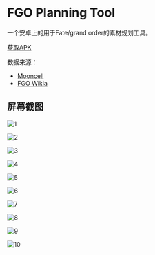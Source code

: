 # FGO Planning Tool

一个安卓上的用于Fate/grand order的素材规划工具。

[获取APK](https://github.com/ssttkkl/FGO-Planning-Tool/releases)

数据来源：

- [Mooncell](http://fgo.wiki/)
- [FGO Wikia](http://fategrandorder.wikia.com/)

## 屏幕截图

![1](doc/image/1.png)

![2](doc/image/2.png)

![3](doc/image/3.png)

![4](doc/image/4.png)

![5](doc/image/5.png)

![6](doc/image/6.png)

![7](doc/image/7.png)

![8](doc/image/8.png)

![9](doc/image/9.png)

![10](doc/image/10.png)
